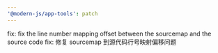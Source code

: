 ```yaml
---
'@modern-js/app-tools': patch
---
```


fix: fix the line number mapping offset between the sourcemap and the source code
fix: 修复 sourcemap 到源代码行号映射偏移问题

